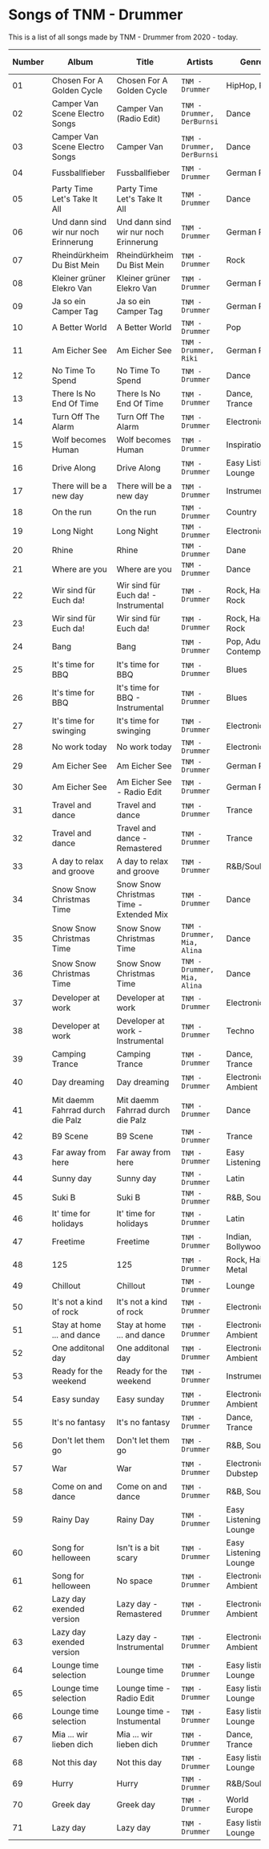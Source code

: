 # Songs of TNM - Drummer

This is a list of all songs made by TNM - Drummer from 2020 - today.

| Number | Album | Title | Artists | Genre | Language | Release Date |
| --- | --- | --- | --- | --- | --- | --- |
| 01 | Chosen For A Golden Cycle |  Chosen For A Golden Cycle  | `TNM - Drummer` | HipHop, Rap | English | 2024/07/05  |
| 02 | Camper Van Scene Electro Songs  |  Camper Van (Radio Edit)  | `TNM - Drummer, DerBurnsi` | Dance | English | 2024/06/24  |
| 03 | Camper Van Scene Electro Songs  |  Camper Van  | `TNM - Drummer, DerBurnsi` | Dance | English | 2024/06/24  |
| 04 | Fussballfieber | Fussballfieber | `TNM - Drummer` | German Pop | German | 2024/06/15 |
| 05 | Party Time Let's Take It All | Party Time Let's Take It All  | `TNM - Drummer` | Dance | English | 2024/06/07 |
| 06 | Und dann sind wir nur noch Erinnerung | Und dann sind wir nur noch Erinnerung  | `TNM - Drummer` | German Pop | German | 2024/05/17 |
| 07 | Rheindürkheim Du Bist Mein | Rheindürkheim Du Bist Mein   | `TNM - Drummer` | Rock | German | 2024/05/12 |
| 08 | Kleiner grüner Elekro Van | Kleiner grüner Elekro Van   | `TNM - Drummer` | German Pop | German | 2024/04/26 |
| 09 | Ja so ein Camper Tag | Ja so ein Camper Tag   | `TNM - Drummer` | German Pop | German | 2024/04/19 |
| 10 | A Better World | A Better World    | `TNM - Drummer` | Pop | English | 2024/04/19 |
| 11 | Am Eicher See | Am Eicher See     | `TNM - Drummer, Riki` | German Pop | German | 2024/04/19 |
| 12 | No Time To Spend |  No Time To Spend  | `TNM - Drummer` | Dance | Instrumental | 2023/11/10 |
| 13 | There Is No End Of Time |  There Is No End Of Time | `TNM - Drummer` | Dance, Trance | Instrumental | 2023/11/17 |
| 14 | Turn Off The Alarm |  Turn Off The Alarm | `TNM - Drummer` | Electronic | Instrumental | 2023/07/28 |
| 15 | Wolf becomes Human |  Wolf becomes Human | `TNM - Drummer` | Inspirational | English | 2023/04/07 |
| 16 | Drive Along | Drive Along | `TNM - Drummer` | Easy Listing, Lounge | Instrumental | 2023/03/03 |
| 17 | There will be a new day | There will be a new day | `TNM - Drummer` | Instrumental | Instrumental | 2023/01/31 |
| 18 | On the run |  On the run | `TNM - Drummer` | Country | Instrumental | 2022/12/30 |
| 19 | Long Night |  Long Night  | `TNM - Drummer` | Electronic | Instrumental | 2022/11/30 |
| 20 | Rhine |  Rhine  | `TNM - Drummer` | Dane | Instrumental | 2022/11/04 |
| 21 | Where are you |  Where are you   | `TNM - Drummer` | Dance | Instrumental | 2022/10/03 |
| 22 | Wir sind für Euch da! |  Wir sind für Euch da! - Instrumental   | `TNM - Drummer` | Rock, Hard Rock | Instrumental | 2022/09/10 |
| 23 | Wir sind für Euch da! |  Wir sind für Euch da!  | `TNM - Drummer` | Rock, Hard Rock | German | 2022/09/10 |
| 24 | Bang |  Bang  | `TNM - Drummer` | Pop, Adult Contemporay | English | 2022/07/29 |
| 25 | It's time for BBQ |  It's time for BBQ  | `TNM - Drummer` | Blues | Instrumental | 2022/06/30 |
| 26 | It's time for BBQ |  It's time for BBQ - Instrumental | `TNM - Drummer` | Blues | English | 2022/06/30|
| 27 | It's time for swinging |  It's time for swinging | `TNM - Drummer` | Electronic | English | 2022/06/24 |
| 28 | No work today |  No work today | `TNM - Drummer` | Electronic | English | 2022/05/12 |
| 29 | Am Eicher See |  Am Eicher See | `TNM - Drummer` | German Pop | German | 2022/04/29 |
| 30 | Am Eicher See |  Am Eicher See - Radio Edit | `TNM - Drummer` | German Pop | German | 2022/04/29 |
| 31 | Travel and dance | Travel and dance | `TNM - Drummer` | Trance  | Instrumental | 2022/03/18 |
| 32 | Travel and dance | Travel and dance - Remastered | `TNM - Drummer` | Trance  | Instrumental | 2022/03/18 |
| 33 | A day to relax and groove | A day to relax and groove  | `TNM - Drummer` | R&B/Soul  | Instrumental | 2022/01/14 |
| 34 | Snow Snow Christmas Time | Snow Snow Christmas Time - Extended Mix  | `TNM - Drummer` | Dance  | Instrumental | 2021/12/02 |
| 35 | Snow Snow Christmas Time | Snow Snow Christmas Time  | `TNM - Drummer, Mia, Alina` | Dance  | English | 2021/12/02 |
| 36 | Snow Snow Christmas Time | Snow Snow Christmas Time  | `TNM - Drummer, Mia, Alina` | Dance  | English | 2021/12/02 |
| 37 | Developer at work | Developer at work  | `TNM - Drummer` | Electronic  | English | 2021/10/28 |
| 38 | Developer at work | Developer at work - Instrumental | `TNM - Drummer` | Techno  | Instrumental | 2021/10/22 |
| 39 | Camping Trance | Camping Trance | `TNM - Drummer` | Dance, Trance | Instrumental | 2021/09/24 |
| 40 | Day dreaming | Day dreaming | `TNM - Drummer` | Electronic, Ambient |Instrumental | 2021/08/27 |
| 41 | Mit daemm Fahrrad durch die Palz |  Mit daemm Fahrrad durch die Palz | `TNM - Drummer` | Dance | German | 2021/08/20 |
| 42 | B9 Scene | B9 Scene  | `TNM - Drummer` | Trance | Instrumental | 2021/07/30 |
| 43 | Far away from here | Far away from here  | `TNM - Drummer` | Easy Listening | Instrumental | 2021/07/30 |
| 44 | Sunny day | Sunny day  | `TNM - Drummer` | Latin | English | 2021/07/02 |
| 45 | Suki B |  Suki B | `TNM - Drummer` | R&B, Soul | English | 2021/06/18 |
| 46 | It' time for holidays |  It' time for holidays  | `TNM - Drummer` | Latin | English | 2021/06/04 |
| 47 | Freetime |  Freetime  | `TNM - Drummer` | Indian, Bollywood | Indian | 2021/05/21 |
| 48 | 125 |  125  | `TNM - Drummer` | Rock, Hair Metal | English | 2021/04/30 |
| 49 | Chillout |  Chillout  | `TNM - Drummer` | Lounge | Instrumental | 2021/04/02 |
| 50 | It's not a kind of rock |  It's not a kind of rock  | `TNM - Drummer` | Electronic | Instrumental | 2021/03/05 |
| 51 | Stay at home ... and dance |  Stay at home ... and dance  | `TNM - Drummer` | Electronic, Ambient | Instrumental | 2021/01/15 |
| 52 | One additonal day |  One additonal day  | `TNM - Drummer` | Electronic, Ambient | Instrumental | 2021/01/08 |
| 53 | Ready for the weekend |  Ready for the weekend  | `TNM - Drummer` | Instrumental | Instrumental | 2021/12/25 |
| 54 | Easy sunday |  Easy sunday  | `TNM - Drummer` | Electronic, Ambient | Instrumental | 2020/12/18 |
| 55 | It's no fantasy |  It's no fantasy  | `TNM - Drummer` | Dance, Trance | Instrumental | 2020/12/04 |
| 56 | Don't let them go |  Don't let them go  | `TNM - Drummer` | R&B, Soul | English | 2020/11/27 |
| 57 | War |  War  | `TNM - Drummer` | Electronic, Dubstep | Instrumental | 2020/11/20 |
| 58 | Come on and dance |  Come on and dance  | `TNM - Drummer` | R&B, Soul | English | 2020/11/20 |
| 59 | Rainy Day | Rainy Day  | `TNM - Drummer` | Easy Listening, Lounge | English | 2020/11/13 |
| 60 | Song for helloween | Isn't is a bit scary  | `TNM - Drummer` | Easy Listening, Lounge | Instrumental  | 2020/10/22 |
| 61 | Song for helloween | No space  | `TNM - Drummer` | Electronic, Ambient | Instrumental | 2020/10/22 |
| 62 | Lazy day exended version | Lazy day - Remastered  | `TNM - Drummer` | Electronic, Ambient | English | 2020/10/22 |
| 63 | Lazy day exended version | Lazy day - Instrumental  | `TNM - Drummer` | Electronic, Ambient | English | 2020/10/22 |
| 64 | Lounge time selection | Lounge time  | `TNM - Drummer` | Easy listing, Lounge | English | 2020/10/22 |
| 65 | Lounge time selection | Lounge time - Radio Edit  | `TNM - Drummer` | Easy listing, Lounge | English | 2020/10/22 |
| 66 | Lounge time selection | Lounge time - Instumental  | `TNM - Drummer` | Easy listing, Lounge | Instrumental | 2020/10/22 |
| 67 | Mia ... wir lieben dich | Mia ... wir lieben dich  | `TNM - Drummer` | Dance, Trance | German | 2020/10/02 |
| 68 | Not this day | Not this day  | `TNM - Drummer` | Easy listing, Lounge  | Instrumental | 2020/10/02 |
| 69 | Hurry | Hurry  | `TNM - Drummer` | R&B/Soul  | English | 2020/09/18 |
| 70 | Greek day | Greek day  | `TNM - Drummer` | World Europe  | English | 2020/09/11 |
| 71 | Lazy day | Lazy day  | `TNM - Drummer` | Easy listing, Lounge  | English | 2020/09/11 |
